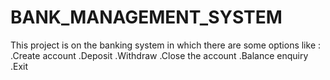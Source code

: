 # BANK_MANAGEMENT_SYSTEM
This project is on the banking system in which there are some options like :
.Create account
.Deposit 
.Withdraw
.Close the account
.Balance enquiry
.Exit

